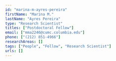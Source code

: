 ```yaml
---
id: "marina-m-ayres-pereira"
firstName: "Marina M."
lastName: "Ayres Pereira"
type: "Research Scientist"
titles: ["Postdoctoral Fellow"]
email: ["mma2246@cumc.columbia.edu"]
phone: ["(212) 851-4966"]
researchAreas: []
tags: ["People", "Fellow", "Research Scientist"]
urls: []
---
```

